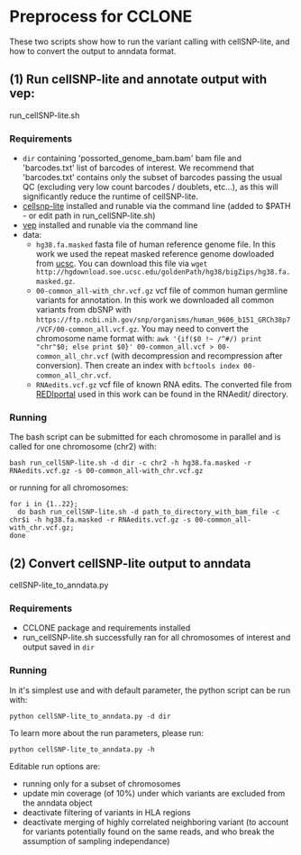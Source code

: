 # Preprocess for CCLONE

These two scripts show how to run the variant calling with cellSNP-lite, and how to convert the output to anndata format.

## (1) Run cellSNP-lite and annotate output with vep:
run_cellSNP-lite.sh

### Requirements
- ```dir``` containing 'possorted_genome_bam.bam' bam file and 'barcodes.txt' list of barcodes of interest. We recommend that 'barcodes.txt' contains only the subset of barcodes passing the usual QC (excluding very low count barcodes / doublets, etc...), as this will significantly reduce the runtime of cellSNP-lite.
- [cellsnp-lite](https://cellsnp-lite.readthedocs.io/en/latest/) installed and runable via the command line (added to $PATH - or edit path in run_cellSNP-lite.sh)
- [vep](https://www.ensembl.org/info/docs/tools/vep/index.html) installed and runable via the command line
- data:
  - ```hg38.fa.masked``` fasta file of human reference genome file. In this work we used the repeat masked reference genome dowloaded from [ucsc](https://genome.ucsc.edu/index.html). You can download this file via ```wget http://hgdownload.soe.ucsc.edu/goldenPath/hg38/bigZips/hg38.fa.masked.gz```.
  - ```00-common_all-with_chr.vcf.gz``` vcf file of common human germline variants for annotation. In this work we downloaded all common variants from dbSNP with ```https://ftp.ncbi.nih.gov/snp/organisms/human_9606_b151_GRCh38p7/VCF/00-common_all.vcf.gz```. You may need to convert the chromosome name format with: ```awk '{if($0 !~ /^#/) print "chr"$0; else print $0}' 00-common_all.vcf > 00-common_all_chr.vcf``` (with decompression and recompression after conversion). Then create an index with ```bcftools index 00-common_all_chr.vcf```.
  - ```RNAedits.vcf.gz``` vcf file of known RNA edits. The converted file from [REDIportal](http://srv00.recas.ba.infn.it/atlas/) used in this work can be found in the RNAedit/ directory.
    
### Running 
The bash script can be submitted for each chromosome in parallel and is called for one chromosome (chr2) with:
```
bash run_cellSNP-lite.sh -d dir -c chr2 -h hg38.fa.masked -r RNAedits.vcf.gz -s 00-common_all-with_chr.vcf.gz
```
or running for all chromosomes:
```
for i in {1..22};
  do bash run_cellSNP-lite.sh -d path_to_directory_with_bam_file -c chr$i -h hg38.fa.masked -r RNAedits.vcf.gz -s 00-common_all-with_chr.vcf.gz;
done
```

## (2) Convert cellSNP-lite output to anndata
cellSNP-lite_to_anndata.py

### Requirements
- CCLONE package and requirements installed
- run_cellSNP-lite.sh successfully ran for all chromosomes of interest and output saved in ```dir```

### Running 
In it's simplest use and with default parameter, the python script can be run with:
```
python cellSNP-lite_to_anndata.py -d dir
```
To learn more about the run parameters, please run:
```
python cellSNP-lite_to_anndata.py -h
```
Editable run options are:
- running only for a subset of chromosomes
- update min coverage (of 10%) under which variants are excluded from the anndata object
- deactivate filtering of variants in HLA regions
- deactivate merging of highly correlated neighboring variant (to account for variants potentially found on the same reads, and who break the assumption of sampling independance)
